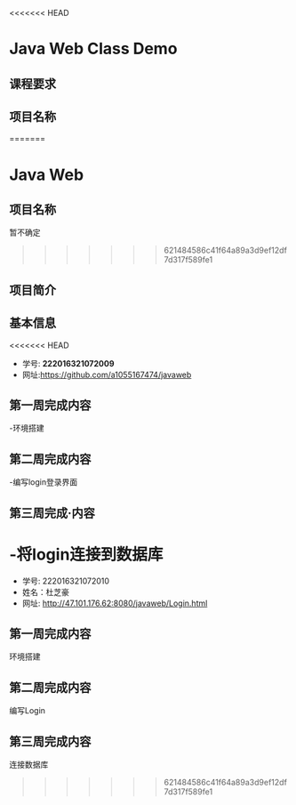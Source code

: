 <<<<<<< HEAD
# Java Web Class Demo

## 课程要求

## 项目名称
=======
# Java Web 
## 项目名称
暂不确定
>>>>>>> 621484586c41f64a89a3d9ef12df7d317f589fe1

## 项目简介


## 基本信息
<<<<<<< HEAD
- 学号: **222016321072009**
- 网址:https://github.com/a1055167474/javaweb


## 第一周完成内容
-环境搭建

## 第二周完成内容
-编写login登录界面
## 第三周完成·内容
-将login连接到数据库
=======
- 学号: 222016321072010
- 姓名：杜芝豪
- 网址: http://47.101.176.62:8080/javaweb/Login.html


## 第一周完成内容
环境搭建

## 第二周完成内容
编写Login

## 第三周完成内容
连接数据库


>>>>>>> 621484586c41f64a89a3d9ef12df7d317f589fe1
